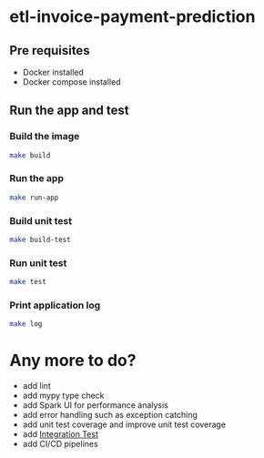 # etl-invoice-payment-prediction

## Pre requisites
* Docker installed
* Docker compose  installed

## Run the app and test

### Build the image

```sh
make build
```

### Run the app

```sh
make run-app
```

### Build unit test

```sh
make build-test
```

### Run unit test

```sh
make test
```

### Print application log

```sh
make log
```

# Any more to do?
* add lint
* add mypy type check
* add Spark UI for performance analysis
* add error handling such as exception catching
* add unit test coverage and improve unit test coverage
* add [Integration Test](https://getindata.com/blog/integration-tests-spark-applications-big-data/)
* add CI/CD pipelines
